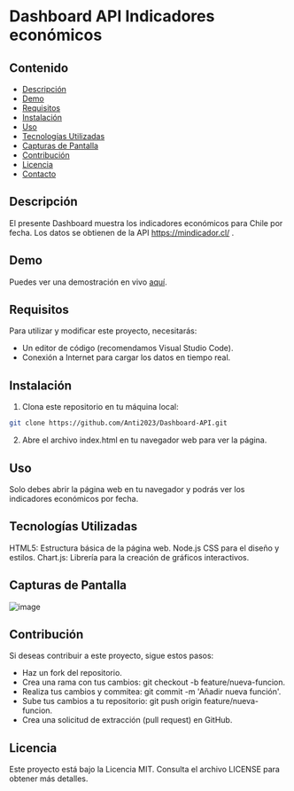 # Dashboard API Indicadores económicos

## Contenido

- [Descripción](#descripción)
- [Demo](#demo)
- [Requisitos](#requisitos)
- [Instalación](#instalación)
- [Uso](#uso)
- [Tecnologías Utilizadas](#tecnologías-utilizadas)
- [Capturas de Pantalla](#capturas-de-pantalla)
- [Contribución](#contribución)
- [Licencia](#licencia)
- [Contacto](#contacto)

## Descripción

El presente Dashboard muestra los indicadores económicos para Chile por fecha. Los datos se obtienen de la API https://mindicador.cl/ .

## Demo

Puedes ver una demostración en vivo [aquí](https://reliable-shortbread-96bfc2.netlify.app).

## Requisitos

Para utilizar y modificar este proyecto, necesitarás:

- Un editor de código (recomendamos Visual Studio Code).
- Conexión a Internet para cargar los datos en tiempo real.

## Instalación

1. Clona este repositorio en tu máquina local:

```bash
git clone https://github.com/Anti2023/Dashboard-API.git
```

2. Abre el archivo index.html en tu navegador web para ver la página.

## Uso
Solo debes abrir la página web en tu navegador y podrás ver los indicadores económicos por fecha.

## Tecnologías Utilizadas
HTML5: Estructura básica de la página web.
Node.js
CSS para el diseño y estilos.
Chart.js: Librería para la creación de gráficos interactivos.

## Capturas de Pantalla
![image](https://github.com/Anti2023/Dashboard-API/assets/123422234/7ec0fcd6-2998-4c67-a9d9-de1c8ee6799b)


## Contribución
Si deseas contribuir a este proyecto, sigue estos pasos:

- Haz un fork del repositorio.
- Crea una rama con tus cambios: git checkout -b feature/nueva-funcion.
- Realiza tus cambios y commitea: git commit -m 'Añadir nueva función'.
- Sube tus cambios a tu repositorio: git push origin feature/nueva-funcion.
- Crea una solicitud de extracción (pull request) en GitHub.

## Licencia
Este proyecto está bajo la Licencia MIT. Consulta el archivo LICENSE para obtener más detalles.


